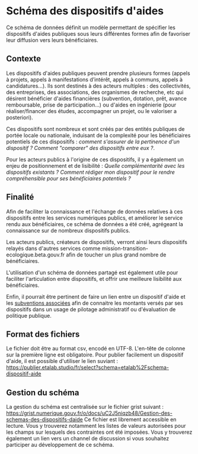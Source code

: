 <MenuSchema />

# Schéma des dispositifs d'aides

Ce schéma de données définit un modèle permettant de spécifier les dispositifs d'aides publiques sous leurs différentes formes afin de favoriser leur diffusion vers leurs bénéficiaires.

## Contexte

Les dispositifs d'aides publiques peuvent prendre plusieurs formes (appels à projets, appels à manifestations d’intérêt, appels à communs, appels à candidatures...). Ils sont destinés à des acteurs multiples : des collectivités, des entreprises, des associations, des organismes de recherche, etc qui désirent bénéficier d'aides financières (subvention, dotation, prêt, avance remboursable, prise de participation...) ou d'aides en ingénierie (pour réaliser/financer des études, accompagner un projet, ou le valoriser a posteriori).

Ces dispositifs sont nombreux et sont créés par des entités publiques de portée locale ou nationale, induisant de la complexité pour les bénéficiaires potentiels de ces dispositifs : *comment s'assurer de la pertinence d'un dispositif ? Comment "comparer" des dispositifs entre eux ?*. 

Pour les acteurs publics à l'origine de ces dispositifs, il y a également un enjeu de positionnement et de lisibilité : *Quelle complémentarité avec les dispositifs existants ? Comment rédiger mon dispositif pour le rendre compréhensible pour ses bénéficiaires potentiels ?*

## Finalité

Afin de faciliter la connaissance et l'échange de données relatives à ces dispositifs entre les services numériques publics, et améliorer le service rendu aux bénéficiaires, ce schéma de données a été créé, agrégeant la connaissance sur de nombreux dispositifs publics.

Les acteurs publics, créateurs de dispositifs, verront ainsi leurs dispositifs relayés dans d'autres services comme mission-transition-ecologique.beta.gouv.fr afin de toucher un plus grand nombre de bénéficiaires.

L'utilisation d'un schéma de données partagé est également utile pour faciliter l'articulation entre dispositifs, et offrir une meilleure lisibilité aux bénéficiaires.

Enfin, il pourrait être pertinent de faire un lien entre un dispositif d'aide et les [subventions associées](https://schema.data.gouv.fr/scdl/subventions/) afin de connaitre les montants versés par ses dispositifs dans un usage de pilotage administratif ou d'évaluation de politique publique.

## Format des fichiers

Le fichier doit être au format csv, encodé en UTF-8. L'en-tête de colonne sur la première ligne est obligatoire.
Pour publier facilement un dispositif d'aide, il est possible d'utiliser le lien suviant : https://publier.etalab.studio/fr/select?schema=etalab%2Fschema-dispositif-aide

## Gestion du schéma

La gestion du schéma est centralisée sur le fichier grist suivant : https://grist.numerique.gouv.fr/o/docs/uC2J5niqzb48/Gestion-des-schemas-des-dispositifs-daide
Ce fichier est librement accessible en lecture. Vous y trouverez notamment les listes de valeurs autorisées pour les champs sur lesquels des contraintes ont été imposées. 
Vous y trouverez également un lien vers un channel de discussion si vous souhaitez participer au développement de ce schéma. 
